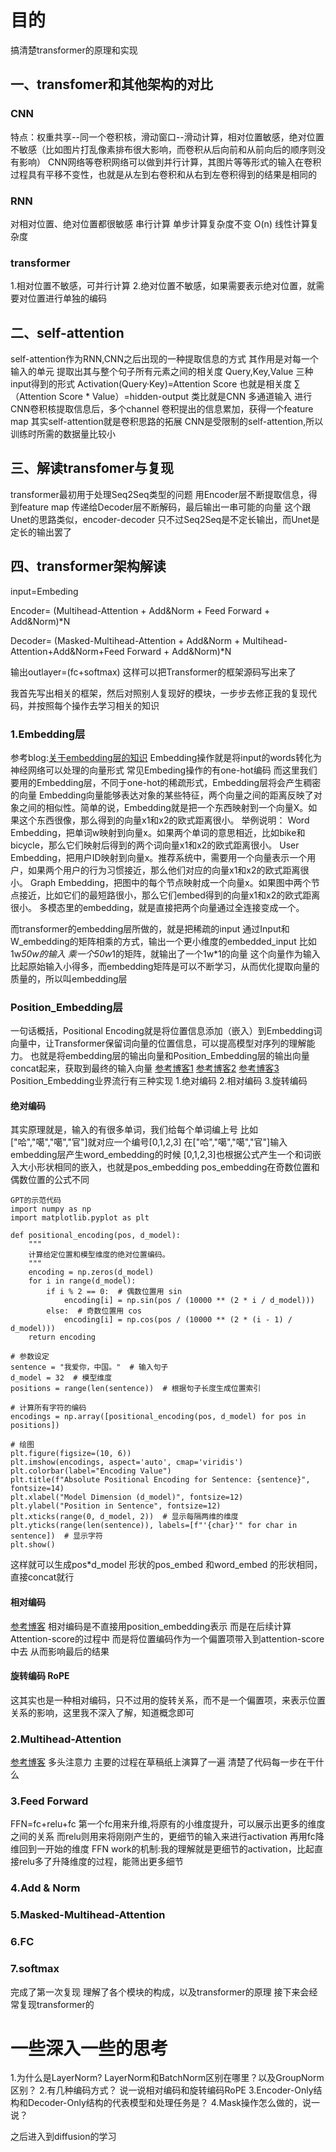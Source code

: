 # 目的
搞清楚transformer的原理和实现

## 一、transfomer和其他架构的对比
### CNN
特点：权重共享--同一个卷积核，滑动窗口--滑动计算，相对位置敏感，绝对位置不敏感（比如图片打乱像素排布很大影响，而卷积从后向前和从前向后的顺序则没有影响）
CNN网络等卷积网络可以做到并行计算，其图片等等形式的输入在卷积过程具有平移不变性，也就是从左到右卷积和从右到左卷积得到的结果是相同的

### RNN
对相对位置、绝对位置都很敏感
串行计算
单步计算复杂度不变
O(n) 线性计算复杂度
### transformer
1.相对位置不敏感，可并行计算
2.绝对位置不敏感，如果需要表示绝对位置，就需要对位置进行单独的编码


## 二、self-attention
self-attention作为RNN,CNN之后出现的一种提取信息的方式
其作用是对每一个输入的单元 提取出其与整个句子所有元素之间的相关度
Query,Key,Value 三种input得到的形式
Activation(Query·Key)=Attention Score 也就是相关度
∑（Attention Score * Value）=hidden-output
类比就是CNN 多通道输入 进行CNN卷积核提取信息后，多个channel 卷积提出的信息累加，获得一个feature map
其实self-attention就是卷积思路的拓展
CNN是受限制的self-attention,所以训练时所需的数据量比较小

## 三、解读transfomer与复现
transformer最初用于处理Seq2Seq类型的问题
用Encoder层不断提取信息，得到feature map 传递给Decoder层不断解码，最后输出一串可能的向量
这个跟Unet的思路类似，encoder-decoder
只不过Seq2Seq是不定长输出，而Unet是定长的输出罢了
## 四、transformer架构解读
input=Embeding

Encoder=
(Multihead-Attention + Add&Norm + Feed Forward + Add&Norm)*N

Decoder=
(Masked-Multihead-Attention + Add&Norm + Multihead-Attention+Add&Norm+Feed Forward + Add&Norm)*N

输出outlayer=(fc+softmax)
这样可以把Transformer的框架源码写出来了

我首先写出相关的框架，然后对照别人复现好的模块，一步步去修正我的复现代码，并按照每个操作去学习相关的知识

### 1.Embedding层
参考blog:[关于embedding层的知识](https://blog.csdn.net/m0_37605642/article/details/132866531)
Embedding操作就是将input的words转化为神经网络可以处理的向量形式
常见Embeding操作的有one-hot编码
而这里我们要用的Embedding层，不同于one-hot的稀疏形式，Embedding层将会产生稠密的向量
Embedding向量能够表达对象的某些特征，两个向量之间的距离反映了对象之间的相似性。简单的说，Embedding就是把一个东西映射到一个向量X。如果这个东西很像，那么得到的向量x1和x2的欧式距离很小。
举例说明：
Word Embedding，把单词w映射到向量x。如果两个单词的意思相近，比如bike和bicycle，那么它们映射后得到的两个词向量x1和x2的欧式距离很小。
User Embedding，把用户ID映射到向量x。推荐系统中，需要用一个向量表示一个用户，如果两个用户的行为习惯接近，那么他们对应的向量x1和x2的欧式距离很小。
Graph Embedding，把图中的每个节点映射成一个向量x。如果图中两个节点接近，比如它们的最短路很小，那么它们embed得到的向量x1和x2的欧式距离很小。
多模态里的embedding，就是直接把两个向量通过全连接变成一个。

而transformer的embedding层所做的，就是把稀疏的input 通过Input和W_embedding的矩阵相乘的方式，输出一个更小维度的embedded_input
比如1w*50w的输入 乘一个50w*1的矩阵，就输出了一个1w*1的向量
这个向量作为输入比起原始输入小得多，而embedding矩阵是可以不断学习，从而优化提取向量的质量的，所以叫embedding层

### Position_Embedding层
一句话概括，Positional Encoding就是将位置信息添加（嵌入）到Embedding词向量中，让Transformer保留词向量的位置信息，可以提高模型对序列的理解能力。 
也就是将embedding层的输出向量和Position_Embedding层的输出向量concat起来，获取到最终的输入向量
[参考博客1](https://blog.csdn.net/m0_37605642/article/details/132866365)
[参考博客2](https://blog.csdn.net/python123456_/article/details/141352984)
[参考博客3](https://blog.csdn.net/weixin_41806489/article/details/128403466)
Position_Embedding业界流行有三种实现
1.绝对编码
2.相对编码
3.旋转编码
#### 绝对编码
其实原理就是，输入的有很多单词，我们给每个单词编上号
比如["哈","噶","噶","官"]就对应一个编号[0,1,2,3]
在["哈","噶","噶","官"]输入embedding层产生word_embedding的时候
[0,1,2,3]也根据公式产生一个和词嵌入大小形状相同的嵌入，也就是pos_embedding
pos_embedding在奇数位置和偶数位置的公式不同
```
GPT的示范代码
import numpy as np
import matplotlib.pyplot as plt

def positional_encoding(pos, d_model):
    """
    计算给定位置和模型维度的绝对位置编码。
    """
    encoding = np.zeros(d_model)
    for i in range(d_model):
        if i % 2 == 0:  # 偶数位置用 sin
            encoding[i] = np.sin(pos / (10000 ** (2 * i / d_model)))
        else:  # 奇数位置用 cos
            encoding[i] = np.cos(pos / (10000 ** (2 * (i - 1) / d_model)))
    return encoding

# 参数设定
sentence = "我爱你，中国。"  # 输入句子
d_model = 32  # 模型维度
positions = range(len(sentence))  # 根据句子长度生成位置索引

# 计算所有字符的编码
encodings = np.array([positional_encoding(pos, d_model) for pos in positions])

# 绘图
plt.figure(figsize=(10, 6))
plt.imshow(encodings, aspect='auto', cmap='viridis')
plt.colorbar(label="Encoding Value")
plt.title(f"Absolute Positional Encoding for Sentence: {sentence}", fontsize=14)
plt.xlabel("Model Dimension (d_model)", fontsize=12)
plt.ylabel("Position in Sentence", fontsize=12)
plt.xticks(range(0, d_model, 2))  # 显示每隔两维的维度
plt.yticks(range(len(sentence)), labels=[f"'{char}'" for char in sentence])  # 显示字符
plt.show()
```
这样就可以生成pos*d_model 形状的pos_embed 
和word_embed 的形状相同，直接concat就行
#### 相对编码
[参考博客](https://blog.csdn.net/python123456_/article/details/141352984)
相对编码是不直接用position_embedding表示
而是在后续计算Attention-score的过程中
而是将位置编码作为一个偏置项带入到attention-score中去
从而影响最后的结果

#### 旋转编码 RoPE
这其实也是一种相对编码，只不过用的旋转关系，而不是一个偏置项，来表示位置关系的影响，这里我不深入了解，知道概念即可


### 2.Multihead-Attention
[参考博客](https://blog.csdn.net/xiaoh_7/article/details/140019530)
多头注意力
主要的过程在草稿纸上演算了一遍
清楚了代码每一步在干什么

### 3.Feed Forward
FFN=fc+relu+fc
第一个fc用来升维,将原有的小维度提升，可以展示出更多的维度之间的关系
而relu则用来将刚刚产生的，更细节的输入来进行activation
再用fc降维回到一开始的维度
FFN work的机制:我的理解就是更细节的activation，比起直接relu多了升降维度的过程，能筛出更多细节
### 4.Add & Norm
### 5.Masked-Multihead-Attention

### 6.FC
### 7.softmax

完成了第一次复现
理解了各个模块的构成，以及transformer的原理
接下来会经常复现transformer的


# 一些深入一些的思考
1.为什么是LayerNorm? LayerNorm和BatchNorm区别在哪里？以及GroupNorm区别？
2.有几种编码方式？ 说一说相对编码和旋转编码RoPE
3.Encoder-Only结构和Decoder-Only结构的代表模型和处理任务是？
4.Mask操作怎么做的，说一说？



之后进入到diffusion的学习

